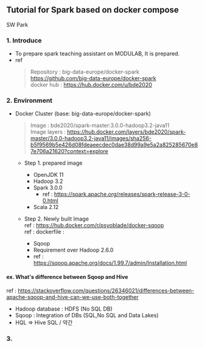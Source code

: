 ## Tutorial for Spark based on docker compose
SW Park

### 1. Introduce
- To prepare spark teaching assistant on MODULAB, It is prepared.
- ref 
    > Repository : big-data-europe/docker-spark  
    > https://github.com/big-data-europe/docker-spark  
    > docker hub : https://hub.docker.com/u/bde2020  


### 2. Environment
- Docker Cluster (base: big-data-europe/docker-spark)  
  > Image : bde2020/spark-master:3.0.0-hadoop3.2-java11  
  > Image layers : https://hub.docker.com/layers/bde2020/spark-master/3.0.0-hadoop3.2-java11/images/sha256-b5f9569b5e426d08fdeaeecdec0dae38d99a9e5a2a825285670e87e706a21620?context=explore  
  
  - Step 1. prepared image
    - OpenJDK 11
    - Hadoop 3.2
    - Spark 3.0.0
        - ref : https://spark.apache.org/releases/spark-release-3-0-0.html
    -  Scala 2.12
  - Step 2. Newly built Image  
  ref : https://hub.docker.com/r/psyoblade/docker-sqoop  
  ref : dockerfile : 
    
    - Sqoop
    - Requirement over Hadoop 2.6.0
    - ref : https://sqoop.apache.org/docs/1.99.7/admin/Installation.html


#### ex. What's difference between Sqoop and Hive  
ref : https://stackoverflow.com/questions/26346021/differences-between-apache-sqoop-and-hive-can-we-use-both-together

- Hadoop database : HDFS (No SQL DB)
- Sqoop : Integration of DBs (SQL,No SQL and Data Lakes)
- HQL => Hive SQL / 약간

### 3. 